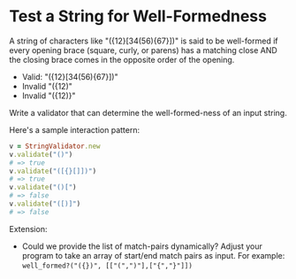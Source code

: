 # Test a String for Well-Formedness

A string of characters like "({12}[34(56){67}])" is said to be well-formed
if every opening brace (square, curly, or parens) has a matching close AND
the closing brace comes in the opposite order of the opening.

* Valid: "({12}[34(56){67}])"
* Invalid "({12)"
* Invalid "({12)}"

Write a validator that can determine the well-formed-ness of an input string.

Here's a sample interaction pattern:

```ruby
v = StringValidator.new
v.validate("()")
# => true
v.validate("([{}[]])")
# => true
v.validate("()[")
# => false
v.validate("([)]")
# => false
```

Extension:

* Could we provide the list of match-pairs dynamically? Adjust your program to
  take an array of start/end match pairs as input. For example: `well_formed?("({})", [["(",")"],["{","}"]])`

